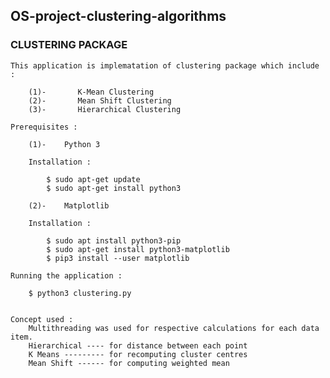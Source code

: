 ## OS-project-clustering-algorithms

  ### CLUSTERING PACKAGE
     
	This application is implematation of clustering package which include :
	
 		(1)-       K-Mean Clustering
 		(2)-       Mean Shift Clustering
 		(3)-       Hierarchical Clustering
 		
 	Prerequisites :
 	
 		(1)-	Python 3
 		
 		Installation :
 		
 			$ sudo apt-get update
 			$ sudo apt-get install python3
 			
 		(2)-	Matplotlib
 		
 		Installation :
 		
 			$ sudo apt install python3-pip
 			$ sudo apt-get install python3-matplotlib
 			$ pip3 install --user matplotlib
 			
 	Running the application :
 	
 		$ python3 clustering.py
 		
 		
 	Concept used :
 		Multithreading was used for respective calculations for each data item.
 		Hierarchical ---- for distance between each point
 		K Means --------- for recomputing cluster centres
 		Mean Shift ------ for computing weighted mean 
